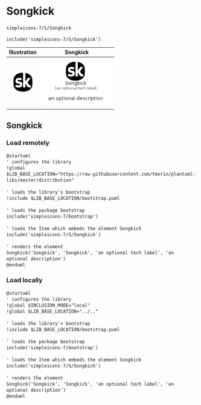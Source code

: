 # Songkick


```text
simpleicons-7/S/Songkick
```

```text
include('simpleicons-7/S/Songkick')
```



| Illustration | Songkick |
| :---: | :---: |
| ![illustration for Illustration](../../simpleicons-7/S/Songkick.png) | ![illustration for Songkick](../../simpleicons-7/S/Songkick.Local.png) |




## Songkick

### Load remotely
```plantuml
@startuml
' configures the library
!global $LIB_BASE_LOCATION="https://raw.githubusercontent.com/tmorin/plantuml-libs/master/distribution"

' loads the library's bootstrap
!include $LIB_BASE_LOCATION/bootstrap.puml

' loads the package bootstrap
include('simpleicons-7/bootstrap')

' loads the Item which embeds the element Songkick
include('simpleicons-7/S/Songkick')

' renders the element
Songkick('Songkick', 'Songkick', 'an optional tech label', 'an optional description')
@enduml
```

### Load locally
```plantuml
@startuml
' configures the library
!global $INCLUSION_MODE="local"
!global $LIB_BASE_LOCATION="../.."

' loads the library's bootstrap
!include $LIB_BASE_LOCATION/bootstrap.puml

' loads the package bootstrap
include('simpleicons-7/bootstrap')

' loads the Item which embeds the element Songkick
include('simpleicons-7/S/Songkick')

' renders the element
Songkick('Songkick', 'Songkick', 'an optional tech label', 'an optional description')
@enduml
```


